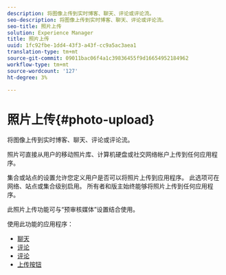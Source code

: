 ```yaml
---
description: 将图像上传到实时博客、聊天、评论或评论流。
seo-description: 将图像上传到实时博客、聊天、评论或评论流。
seo-title: 照片上传
solution: Experience Manager
title: 照片上传
uuid: 1fc92fbe-1dd4-43f3-a43f-cc9a5ac3aea1
translation-type: tm+mt
source-git-commit: 09011bac06f4a1c39836455f9d16654952184962
workflow-type: tm+mt
source-wordcount: '127'
ht-degree: 3%

---
```



# 照片上传{#photo-upload}

将图像上传到实时博客、聊天、评论或评论流。

照片可直接从用户的移动照片库、计算机硬盘或社交网络帐户上传到任何应用程序。

集合或站点的设置允许您定义用户是否可以将照片上传到应用程序。 此选项可在网络、站点或集合级别启用。 所有者和版主始终能够将照片上传到任何应用程序。

此照片上传功能可与“预审核媒体”设置结合使用。

使用此功能的应用程序：

* [聊天](/help/using/c-about-apps/c-chat-app/c-chat-app.md#c_chat_app)
* [评论](/help/using/c-about-apps/c-comments/c-comments.md)
* [评论](/help/using/c-about-apps/c-reviews-app/c-reviews-app.md#c_reviews_app)
* [上传按钮](/help/using/c-about-apps/c-upload-button-app/c-upload-button-app.md#c_upload_button_app)

